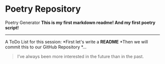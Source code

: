 # Poetry Repository
Poetry Generator
**This is my first markdown readme! And my first poetry script!**

---

A ToDo List for this session:
*First let's write a **README**
*Then we will commit this to our GitHub Repository
*...
> I’ve always been more interested
> in the future than in the past.
